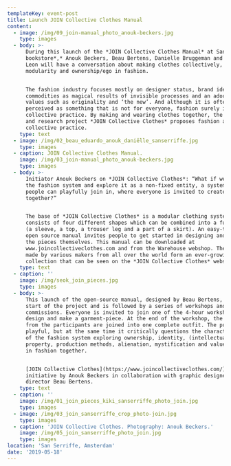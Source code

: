 ```yaml
---
templateKey: event-post
title: Launch JOIN Collective Clothes Manual
content:
  - image: /img/09_join-manual_photo_anouk-beckers.jpg
    type: images
  - body: >-
      During this launch of the *JOIN Collective Clothes Manual* at San Serriffe
      bookstore*,* Anouk Beckers, Beau Bertens, Danielle Bruggeman and Eduardo
      Leon will have a conversation about making clothes collectively,
      modularity and ownership/ego in fashion.


      The fashion industry focuses mostly on designer status, brand identity,
      commodities as magical results of invisible processes and an adoration of
      values such as originality and ‘the new’. And although it is often
      perceived as something that is not for everyone, fashion surely is a
      collective practice. By making and wearing clothes together, the design
      and research project *JOIN Collective Clothes* proposes fashion as a
      collective practice.
    type: text
  - image: /img/02_beau_eduardo_anouk_daniëlle_sanserriffe.jpg
    type: images
  - caption: JOIN Collective Clothes Manual.
    image: /img/03_join-manual_photo_anouk-beckers.jpg
    type: images
  - body: >-
      Initiator Anouk Beckers on *JOIN Collective Clothes*: “What if we open up
      the fashion system and explore it as a non-fixed entity, a system where
      people can playfully join in, where everyone is invited to create fashion
      together?”


      The base of *JOIN Collective Clothes* is a modular clothing system that
      consists of four different shapes which can be combined into a full outfit
      (a sleeve, a top, a trouser leg and a part of a skirt). An easy-to-use
      open source manual invites people to get started in designing and making
      the pieces themselves. This manual can be downloaded at
      www.joincollectiveclothes.com and from the Warehouse webshop. The pieces
      made by various makers from all over the world form an ever-growing
      collection that can be seen on the *JOIN Collective Clothes* website.
    type: text
  - caption: ''
    image: /img/seok_join_pieces.jpg
    type: images
  - body: >-
      This launch of the open-source manual, designed by Beau Bertens, marks the
      start of the project and is followed by a series of workshops and designer
      commissions. Everyone is invited to join one of the 4-hour workshops to
      design and make a garment-piece. At the end of the workshop, the results
      from the participants are joined into one complete outfit. The process is
      playful, but at the same time it critically questions the characteristics
      of the fashion system exploring ownership, identity, (intellectual)
      property, production methods, alienation, mystification and value creation
      in fashion together.


      [JOIN Collective Clothes](https://www.joincollectiveclothes.com/) is an
      initiative by Anouk Beckers in collaboration with graphic designer and art
      director Beau Bertens.
    type: text
  - caption: ''
    image: /img/01_join_pieces_kiki_sanserriffe_photo_join.jpg
    type: images
  - image: /img/03_join_sanserriffe_crop_photo-join.jpg
    type: images
  - caption: 'JOIN Collective Clothes. Photography: Anouk Beckers.'
    image: /img/05_join_sanserriffe_photo_join.jpg
    type: images
location: 'San Serriffe, Amsterdam'
date: '2019-05-18'
---
```



